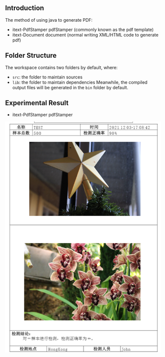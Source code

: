 ## Introduction
The method of using java to generate PDF:
- itext-PdfStamper pdfStamper (commonly known as the pdf template)
- itext-Document document (normal writing XML/HTML code to generate pdf) 
## Folder Structure
The workspace contains two folders by default, where:
- `src`: the folder to maintain sources
- `lib`: the folder to maintain dependencies
Meanwhile, the compiled output files will be generated in the `bin` folder by default.
## Experimental Result
- itext-PdfStamper pdfStamper

![](md_image/test_result_1.png)
